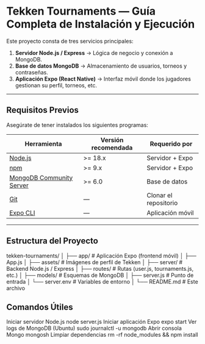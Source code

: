 # Tekken Tournaments — Guía Completa de Instalación y Ejecución

Este proyecto consta de tres servicios principales:

1. **Servidor Node.js / Express** → Lógica de negocio y conexión a MongoDB.  
2. **Base de datos MongoDB** → Almacenamiento de usuarios, torneos y contraseñas.  
3. **Aplicación Expo (React Native)** → Interfaz móvil donde los jugadores gestionan su perfil, torneos, etc.

---

## Requisitos Previos

Asegúrate de tener instalados los siguientes programas:

| Herramienta | Versión recomendada | Requerido por |
|--------------|--------------------|----------------|
| [Node.js](https://nodejs.org/) | >= 18.x | Servidor + Expo |
| [npm](https://www.npmjs.com/) | >= 9.x | Servidor + Expo |
| [MongoDB Community Server](https://www.mongodb.com/try/download/community) | >= 6.0 | Base de datos |
| [Git](https://git-scm.com/downloads) | — | Clonar el repositorio |
| [Expo CLI](https://docs.expo.dev/get-started/installation/) | — | Aplicación móvil |

---

## Estructura del Proyecto
tekken-tournaments/
│
├── app/ # Aplicación Expo (frontend móvil)
│ ├── App.js
│ ├── assets/ # Imágenes de perfil de Tekken
│ 
├── server/ # Backend Node.js / Express
│ ├── routes/ # Rutas (user.js, tournaments.js, etc.)
│ ├── models/ # Esquemas de MongoDB
│ ├── server.js # Punto de entrada
│ └── server.env # Variables de entorno
│
└── README.md # Este archivo

## Comandos Útiles
Iniciar servidor Node.js node server.js
Iniciar aplicación Expo	expo start
Ver logs de MongoDB (Ubuntu)	sudo journalctl -u mongodb
Abrir consola Mongo	mongosh
Limpiar dependencias	rm -rf node_modules && npm install
